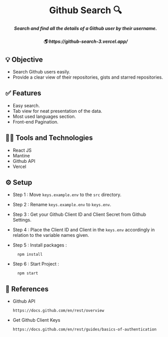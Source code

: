 <h1 align='center'>Github Search 🔍</h1>

<h5 align='center'>Search and find all the details of a Github user by their username.</h5>
<h5 align='center'>🌎 https://github-search-3.vercel.app/</h5>

## 💡 Objective
- Search Github users easily.
- Provide a clear view of their repositories, gists and starred repositories.



## ✅ Features
- Easy search.
- Tab view for neat presentation of the data.
- Most used languages section. 
- Front-end Pagination.



##  👨‍💻 Tools and Technologies
- React JS
- Mantine
- Github API
- Vercel



## ⚙️ Setup

- Step 1 : Move `keys.example.env` to the `src` directory.
- Step 2 : Rename `keys.example.env` to `keys.env`.
- Step 3 : Get your Github Client ID and Client Secret from Github Settings.
- Step 4 : Place the Client ID and Client in the `keys.env` accordingly in relation to the variable names given.

- Step 5 :
  Install packages :

        npm install


- Step 6 :
  Start Project :
  
        npm start

## 📄 References

- Github API

      https://docs.github.com/en/rest/overview

- Get Github Client Keys

      https://docs.github.com/en/rest/guides/basics-of-authentication
